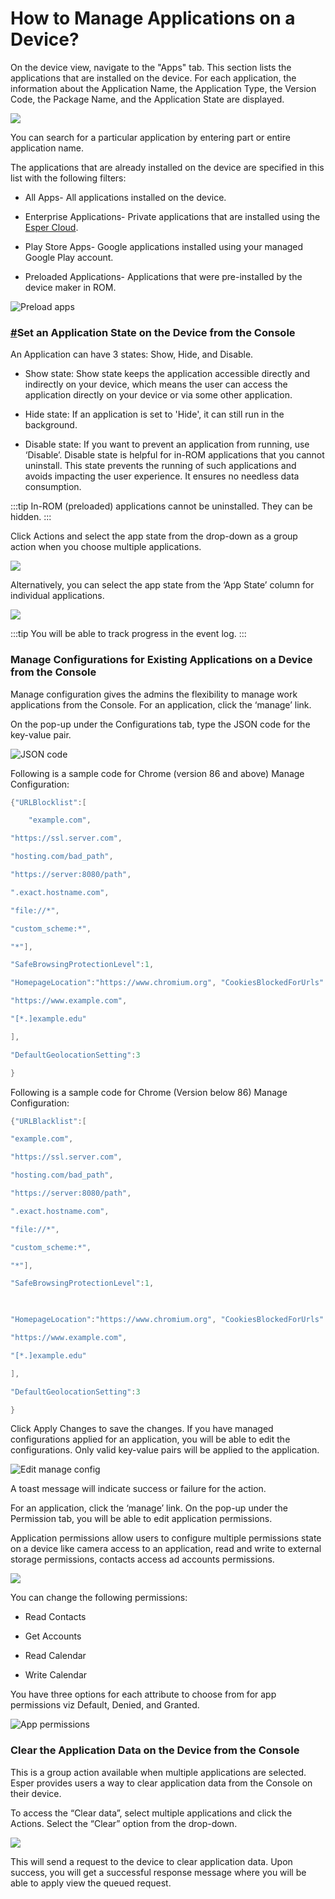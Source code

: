 # How to Manage Applications on a Device?

On the device view, navigate to the "Apps" tab. This section lists the applications that are installed on the device. For each application, the information about the Application Name, the Application Type, the Version Code, the Package Name, and the Application State are displayed.

![](https://lh5.googleusercontent.com/JWtOgcQ5LxpmEWc6IqTcAUi0Iuya9AIdef24zk0S2ds4p1oNX__XioFw55utG5_2WW6N7GXZShJw7AFJpMhfmZJTleGTTyYz3u3VPBb1qXcTuKqT50mGkjc82e3sRxf3lM_k2-sB)

You can search for a particular application by entering part or entire application name.

The applications that are already installed on the device are specified in this list with the following filters:

-   All Apps- All applications installed on the device.
    
-   Enterprise Applications- Private applications that are installed using the [Esper Cloud](https://console-docs.esper.io/apps/upload-apps.html).
    
-   Play Store Apps- Google applications installed using your managed Google Play account.
    
-   Preloaded Applications- Applications that were pre-installed by the device maker in ROM.
    

![Preload apps](https://lh4.googleusercontent.com/moUymoyXWXYUUOoyvqAQEXS560bYxx9yxO7C7iYX2LvaSg2kQ9ero39DsWH0xySja9AA0RapwdvAqJfDKabfcEfXdGZdW21h6N282aZ20HEv16-RoKDFahxrN4ZprnDEzFLD0nCj)

### [#](https://console-docs.esper.io/devices-groups/apps-device.html#set-an-application-state-on-the-device-from-the-console)Set an Application State on the Device from the Console

An Application can have 3 states: Show, Hide, and Disable.

-   Show state: Show state keeps the application accessible directly and indirectly on your device, which means the user can access the application directly on your device or via some other application.
    
-   Hide state: If an application is set to 'Hide', it can still run in the background.
    
-   Disable state: If you want to prevent an application from running, use ‘Disable’. Disable state is helpful for in-ROM applications that you cannot uninstall. This state prevents the running of such applications and avoids impacting the user experience. It ensures no needless data consumption.
    

:::tip
In-ROM (preloaded) applications cannot be uninstalled. They can be hidden.
:::

Click Actions and select the app state from the drop-down as a group action when you choose multiple applications.

![](https://lh4.googleusercontent.com/YxUftXZ5mv3I3duCEqLaUvDRxbaLrUvwxZrtMclpPoyDz9Blw8KIT7-Hfp5LU46KqTJxQLkxKL62Z3_UqGMK6wXj1wuFNfz3VE8j8ya0irspQFExyJLqBRjMkArkQJkZnDTlGcG_)

Alternatively, you can select the app state from the ‘App State’ column for individual applications.

![](https://lh4.googleusercontent.com/8IjvabC6VC5CNDlac7_RSqcWk8CHWJvk0u8_-YRPk3SxmhSN5chXZyiHKuVJG5JMv2mnr_QcH5Z_j3cRV9Lknlfb5tI9Q7JSv8UVgtl-d3I30KP5YnXATLrYHDvCtEEOA7cQPCDv)


:::tip
You will be able to track progress in the event log.
:::


### Manage Configurations for Existing Applications on a Device from the Console

Manage configuration gives the admins the flexibility to manage work applications from the Console. For an application, click the ‘manage’ link.

On the pop-up under the Configurations tab, type the JSON code for the key-value pair.

![JSON code](https://lh3.googleusercontent.com/_Y4rqKarMN7GbhDxNMOJofmVXOmgarm6DA9hR8_dux7yIjmZxwy3dqxiFVitAZk7bUKkyXMUB8L8yVh9T4OVFd6z3swH9es1Xr8GUkYX0tLyZnLMxR6gaj0p6DOtF5IhhZsPz32Q)

Following is a sample code for Chrome (version 86 and above) Manage Configuration:

```java
{"URLBlocklist":[

    "example.com",

"https://ssl.server.com",

"hosting.com/bad_path",

"https://server:8080/path",

".exact.hostname.com",

"file://*",

"custom_scheme:*",

"*"],

"SafeBrowsingProtectionLevel":1,

"HomepageLocation":"https://www.chromium.org", "CookiesBlockedForUrls":[

"https://www.example.com",

"[*.]example.edu"

],

"DefaultGeolocationSetting":3

}
```

Following is a sample code for Chrome (Version below 86) Manage Configuration:

```java
{"URLBlacklist":[

"example.com",

"https://ssl.server.com",

"hosting.com/bad_path",

"https://server:8080/path",

".exact.hostname.com",

"file://*",

"custom_scheme:*",

"*"],

"SafeBrowsingProtectionLevel":1,

  

"HomepageLocation":"https://www.chromium.org", "CookiesBlockedForUrls":[

"https://www.example.com",

"[*.]example.edu"

],

"DefaultGeolocationSetting":3

}
```
Click Apply Changes to save the changes. If you have managed configurations applied for an application, you will be able to edit the configurations. Only valid key-value pairs will be applied to the application.

![Edit manage config](https://lh4.googleusercontent.com/G91EXdbyHOAz4LotHS18DPjWim3GqY7Lz8SPr66tdOZS0Pcw2nrAzQKsmEkIAJURiAD3jhX3jkC3s02AxtWuro-wytnFxEXzMjEWLBjEmKzfQb1EvlbHF7RFOxtj6RPua0vNh54Y)

A toast message will indicate success or failure for the action.

For an application, click the ‘manage’ link. On the pop-up under the Permission tab, you will be able to edit application permissions.

Application permissions allow users to configure multiple permissions state on a device like camera access to an application, read and write to external storage permissions, contacts access ad accounts permissions.

![](https://lh4.googleusercontent.com/fJStmNM_CNQSzF6KPBqX1XlBDZytLLsx6USuxXlKWC_JLTQxhvQf2-qDvz2Q74WvO-QRS0jGJgoUJtxY0-hBC_7THKXe5Oxa-b2vaNSiuJIWNb0DHhmlE2uGrJRe555tK39NU4eT)

You can change the following permissions:

-   Read Contacts
    
-   Get Accounts
    
-   Read Calendar
    
-   Write Calendar
    

You have three options for each attribute to choose from for app permissions viz Default, Denied, and Granted.

![App permissions](https://lh6.googleusercontent.com/ICWOF7Dq8RYNOBmJaD5wrhi1mrXJh2gveQzSqDJ-ViWA_oXsSGKShqS-r5x5GI8_Hdl5yCOicupk3CqDsO9081YcXZARROzrWZrouL_1iecK_rnoOcgWzUNyqxJJjsG99T1J3Uzl)

### Clear the Application Data on the Device from the Console

This is a group action available when multiple applications are selected. Esper provides users a way to clear application data from the Console on their device.

To access the “Clear data”, select multiple applications and click the Actions. Select the “Clear” option from the drop-down.

![](https://lh5.googleusercontent.com/ntAttAcXtUQ4aiJ7Juu9XaoSEXtKAXxYAE_9caQZiZBI5NAkjievCBpJTRPhjd1ZWEvMFhRDt94NxuH5h8EiyA8qBsk3qjEMxh46w57twyLUwAlmw6Z4jyycM2ZqX6hHl4mHnHvN)

This will send a request to the device to clear application data. Upon success, you will get a successful response message where you will be able to apply view the queued request.
